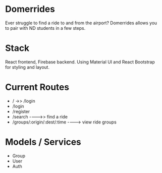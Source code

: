 # Domerrides  

Ever struggle to find a ride to and from the airport? Domerrides allows you to pair with ND students in a few steps.  

# Stack
React frontend, Firebase backend. 
Using Material UI and React Bootstrap for styling and layout. 

# Current Routes 
- /     ->> /login
- /login
- /register 
- /search   ---->> find a ride 
- /groups/:origin/:dest/:time ----> view ride groups 

# Models / Services
- Group 
- User 
- Auth 
